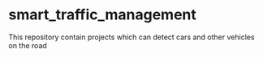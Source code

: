 # smart_traffic_management
This repository contain projects which can detect cars and other vehicles on the road

